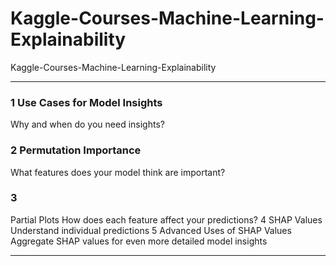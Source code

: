 # Kaggle-Courses-Machine-Learning-Explainability
Kaggle-Courses-Machine-Learning-Explainability

-------

### 1 Use Cases for Model Insights
Why and when do you need insights?

### 2 Permutation Importance
What features does your model think are important?

### 3
Partial Plots
How does each feature affect your predictions?
4
SHAP Values
Understand individual predictions
5
Advanced Uses of SHAP Values
Aggregate SHAP values for even more detailed model insights


-------

